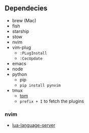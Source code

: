 ## Dependecies
- brew (Mac)
- fish
- starship
- stow
- nvim
- vim-plug
  - `:PLugInstall`
  - `:CocUpdate`
- emacs
- node
- python
  - pip
  - `pip install pynvim`
- tmux
  - [tpm](https://github.com/tmux-plugins/tpm)
  - `prefix + I` to fetch the plugins
### nvim
- [lua-language-server](https://github.com/sumneko/lua-language-server/wiki/Getting-Started)
